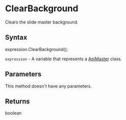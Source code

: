 # ClearBackground

Clears the slide master background.

## Syntax

expression.ClearBackground();

`expression` - A variable that represents a [ApiMaster](../ApiMaster.md) class.

## Parameters

This method doesn't have any parameters.

## Returns

boolean
